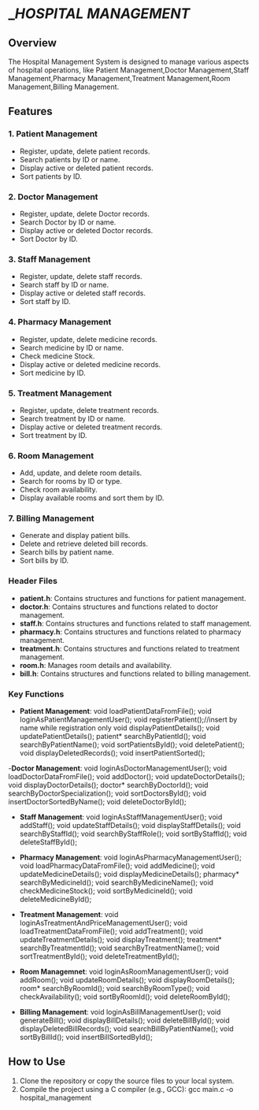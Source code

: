 # ____________HOSPITAL MANAGEMENT___________

## Overview

The Hospital Management System is designed to manage various aspects of hospital operations, like Patient Management,Doctor Management,Staff Management,Pharmacy Management,Treatment Management,Room Management,Billing Management.

## Features

### 1. Patient Management
- Register, update, delete patient records.
- Search patients by ID or name.
- Display active or deleted patient records.
- Sort patients by ID.

### 2. Doctor Management
- Register, update, delete Doctor records.
- Search Doctor by ID or name.
- Display active or deleted Doctor records.
- Sort Doctor by ID.

### 3. Staff Management
- Register, update, delete staff records.
- Search staff by ID or name.
- Display active or deleted staff records.
- Sort staff by ID.

### 4. Pharmacy Management
- Register, update, delete medicine records.
- Search medicine by ID or name.
- Check medicine Stock.
- Display active or deleted medicine records.
- Sort medicine by ID.


### 5. Treatment Management
- Register, update, delete treatment records.
- Search treatment by ID or name.
- Display active or deleted treatment records.
- Sort treatment by ID.

  
### 6. Room Management
- Add, update, and delete room details.
- Search for rooms by ID or type.
- Check room availability.
- Display available rooms and sort them by ID.
  

### 7. Billing Management
- Generate and display patient bills.
- Delete and retrieve deleted bill records.
- Search bills by patient name.
- Sort bills by ID.

### Header Files
- **patient.h**: Contains structures and functions for patient management.
- **doctor.h**: Contains structures and functions related to doctor management.
- **staff.h**: Contains structures and functions related to staff management.
- **pharmacy.h**: Contains structures and functions related to pharmacy management.
- **treatment.h**: Contains structures and functions related to treatment management.
- **room.h**: Manages room details and availability.
- **bill.h**: Contains structures and functions related to billing management.

### Key Functions
- **Patient Management**:
void loadPatientDataFromFile();
void loginAsPatientManagementUser();
void registerPatient();//insert by name while registration only
void displayPatientDetails();
void updatePatientDetails();
patient* searchByPatientId();
void searchByPatientName();
void sortPatientsById();
void deletePatient();
void displayDeletedRecords();
void insertPatientSorted();

-**Doctor Management**:
void loginAsDoctorManagementUser();
void loadDoctorDataFromFile();
void addDoctor();
void updateDoctorDetails();
void displayDoctorDetails();
doctor* searchByDoctorId();
void searchByDoctorSpecialization();
void sortDoctorsById();
void insertDoctorSortedByName();
void deleteDoctorById();

- **Staff Management**: 
void loginAsStaffManagementUser();
void addStaff();
void updateStaffDetails();
void displayStaffDetails();
void searchByStaffId();
void searchByStaffRole();
void sortByStaffId();
void deleteStaffById();

- **Pharmacy Management**:
void  loginAsPharmacyManagementUser();
void loadPharmacyDataFromFile();
void addMedicine();
void updateMedicineDetails();
void displayMedicineDetails();
pharmacy* searchByMedicineId();
void searchByMedicineName();
void checkMedicineStock();
void sortByMedicineId();
void deleteMedicineById();

- **Treatment Management**:
void loginAsTreatmentAndPriceManagementUser();
void loadTreatmentDataFromFile();
void addTreatment();
void updateTreatmentDetails();
void displayTreatment();
treatment* searchByTreatmentId();
void searchByTreatmentName();
void sortTreatmentById();
void deleteTreatmentById();

- **Room Managemnet**:
void loginAsRoomManagementUser();
void addRoom();
void updateRoomDetails();
void displayRoomDetails();
room* searchByRoomId();
void searchByRoomType();
void checkAvailability();
void sortByRoomId();
void deleteRoomById();

- **Billing Management**:
void loginAsBillManagementUser();
void generateBill();
void displayBillDetails();
void deleteBillById();
void displayDeletedBillRecords();
void searchBillByPatientName();
void sortByBillId();
void insertBillSortedById();


## How to Use

1. Clone the repository or copy the source files to your local system.
2. Compile the project using a C compiler (e.g., GCC):
   gcc main.c -o hospital_management

